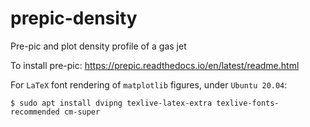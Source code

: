 # prepic-density
Pre-pic and plot density profile of a gas jet

To install pre-pic: https://prepic.readthedocs.io/en/latest/readme.html

For `LaTeX` font rendering of `matplotlib` figures, under `Ubuntu 20.04`:

```console
$ sudo apt install dvipng texlive-latex-extra texlive-fonts-recommended cm-super
```